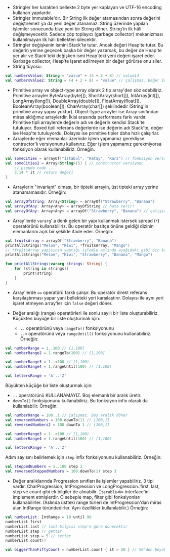 * Stringler her karakteri bellekte 2 byte yer kaplayan ve UTF-16 encoding kullanan yapılardır. 
* Stringler immutable'dır. Bir String ilk değer atamasından sonra değerini değiştiremez ya da yeni değer atanamaz. String üzerinde yapılan işlemler sonucunda bize yeni bir String döner. String'in ilk hâli değişmeyecektir. Sadece çöp toplayıcı (garbage collector) mekanizması kullanılmayan ilk hâli bellekten silecektir.
* Stringler değişkenin ismini Stack'te tutar. Ancak değeri Heap'te tutar. Bu değerin yerine geçecek başka bir değer yazarsak, bu değer de Heap'te yer alır ve Stack'teki değişken ismi Heap'teki yeni değeri işaret eder. Garbage collector, Heap'te işaret edilmeyen bir değer görürse onu siler.
* String tüyosu:
```kotlin
val numbersValue: String = "value" + (4 + 2 + 8) // value14
val numbersValue2: String = (4 + 2 + 8) + "value" // çalışmaz. Değer Int olarak belirlenir burada + operatörü çalışmaz.
```

* Primitive array ve object-type array olarak 2 tip array'den söz edebiliriz. Primitive arrayler ByteArray(byte[]), ShortArray(short[]), IntArray(int[]), LongArray(long[]), DoubleArray(double[]), FloatArray(float[]), BooleanArray(boolean[]), CharArray(char[]) şeklindedir (String'in primitive array yapısı yoktur). Object-type arrayler ise Array sınıfından miras aldığımız arraylerdir. İkisi arasında performans farkı vardır.  Primitive tipli arraylerde değerin adı ve değerin kendisi Stack'te tutuluyor. Boxed tipli referans değerlerde ise değerin adı Stack'te, değer ise Heap'te tutuluyordu. Dolayısı ise primitive tipler daha hızlı çalışırlar.
* Arraylerde eğer elemanlar üzerinde işlem yapmamız gerekliyse contructor'lı versiyonunu kullanırız. Eğer işlem yapmamız gerekmiyorsa fonksiyon olarak kullanabiliriz. Örneğin:

```kotlin
val someCities = arrayOf("İstabul", "Hatay", "Kars") // fonksiyon versiyonu
val someCities2 = Array<String>(5) { // constructor versiyonu
	// pseudo code ...
	3.14 * it // return değeri
}
```

* Arraylerin "invariant" olması, bir tipteki arrayin, üst tipteki array yerine atanamamasıdır. Örneğin:
  
```kotlin
val arrayOfString: Array<String> = arrayOf("Strawberry", "Banana")
val arrayOfAny: Array<Any> = arrayOfString // hata verir!
val arrayOfAny: Array<Any> = arrayOf("Strawberry", "Banana") // çalışır
```

* Array'lerde `vararg`' a denk gelen bir yapı kullanmak istersek spread (`*`) operatörünü kullanabiliriz. Bu operatör basitçe önüne geldiği dizinin elemanlarını açık bir şekilde ifade eder. Örneğin:
  
```kotlin
val fruitsArray = arrayOf("Strawberry", "Banana")
printAllStrings("Melon", "Kiwi", *fruitsArray, "Mango") 
// *fruitsArray yapısının yaptığı işlemle aslında aşağıdaki gibi bir kod yazılmış oluyor arka tarafta
printAllStrings("Melon", "Kiwi", "Strawberry", "Banana", "Mango") 

fun printAllStrings(vararg strings: String) {
	for (string in strings){
		print(string)
	}
}
```

* Array'lerde `==` operatörü farklı çalışır. Bu operatör direkt referans karşılaştırması yapar yani bellekteki yeri karşılaştırır. Dolayısı ile aynı yeri işaret etmeyen array'ler için `false` değeri döner.
  
* Değer aralığı (range) operatörleri ile sonlu sayılı bir liste oluşturabiliriz. Küçükten büyüğe bir liste oluşturmak için:
	* `..` operatörünü veya `rangeTo()` fonksiyonunu
	* `..<` operatörünü veya `rangeUntil()` fonksiyonunu kullanabiliriz. Örneğin:

```kotlin
val numberRange = 1..100 // [1,100]
val numberRange2 = 1.rangeTo(100) // [1,100]

val numberRange3 = 1..<100 // [1,100)
val numberRange4 = 1.rangeUntil(100) // [1,100)

val lettersRange = 'A'..'Z'
```

Büyükten küçüğe bir liste oluşturmak için:
 * `..` operatörünü KULLANAMAYIZ. Boş elemanlı bir aralık üretir.
 * `downTo()` fonksiyonunu kullanabiliriz. Bu fonksiyon infix olarak da kullanılabilir. Örneğin:
   
```kotlin
val numberRange = 100..1 // Çalışmaz. Boş aralık döner
val reversedNumbers = 100.downTo(1) // [100,1]
val reversedNumbers2 = 100 downTo 1 // [100,1]

val numberRange3 = 1..<100 // [1,100)
val numberRange4 = 1.rangeUntil(100) // [1,100)

val lettersRange = 'A'..'Z'
```

Adım sayısını belirlemek için `step` infix fonksiyonunu kullanabiliriz. Örneğin:

```kotlin
val steppedNumbers = 1..100 step 2
val reversedSteppedNumbers = 100.downTo(1) step 3
```

* Değer aralıklarında Progression sınıfları ile işlemler yapabiliriz. 3 tipi vardır. CharProgression, IntProgression ve LongProgression. first, last, step ve count gibi ek bilgiler de alınabilir. `Iterable<N>` interface'ini implement etmişlerdir. O sebeple map, filter gibi fonksiyonları kullanabilirler. (Aslında üstteki range türleri de IntProgression'dan miras alan IntRange türündedirler. Aynı özellikler kullanılabilir.) Örneğin:

```kotlin
val numberList: IntRange = 10 until 90
numberList.first
numberList.last // last bilgisi step'e göre dönecektir
numberList.step // getter
numberList.step = 5 // setter
numberList.count()

val biggerThanFiftyCount = numberList.count { it > 50 } // 50'den büyükleri say
```
